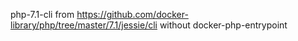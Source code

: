 php-7.1-cli from https://github.com/docker-library/php/tree/master/7.1/jessie/cli without docker-php-entrypoint

